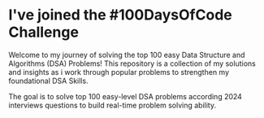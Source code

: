 # **I've joined the #100DaysOfCode Challenge**

Welcome to my journey of solving the top 100 easy Data Structure and Algorithms (DSA) Problems! This repository is a collection of my solutions and insights as i work through popular problems to strengthen my foundational DSA Skills.

The goal is to solve top 100 easy-level DSA problems according 2024 interviews questions to build real-time problem solving ability.
